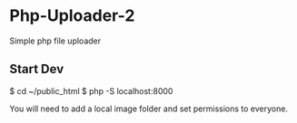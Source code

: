 # Php-Uploader-2
Simple php file uploader

## Start Dev

$ cd ~/public_html
$ php -S localhost:8000

You will need to add a local image folder and set permissions to everyone.
